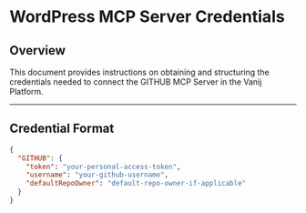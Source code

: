 
# WordPress MCP Server Credentials

## Overview
This document provides instructions on obtaining and structuring the credentials needed to connect the GITHUB MCP Server in the Vanij Platform.

---

## Credential Format
```json
{
  "GITHUB": {
    "token": "your-personal-access-token",
    "username": "your-github-username",
    "defaultRepoOwner": "default-repo-owner-if-applicable"
  }
}

```



